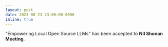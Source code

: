 ```yaml
---
layout: post
date: 2023-08-23 23:00:00-0000
inline: true
---
```


"Empowering Local Open Source LLMs" has been accepted to **NII Shonan Meeting**.
